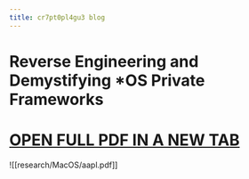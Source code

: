 ```yaml
---
title: cr7pt0pl4gu3 blog
---
```

# Reverse Engineering and Demystifying \*OS Private Frameworks
# [OPEN FULL PDF IN A NEW TAB](https://cr7pt0pl4gu3.github.io/research/MacOS/aapl.pdf)
![[research/MacOS/aapl.pdf]]